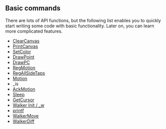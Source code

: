 ## Basic commands

There are lots of API functions, but the following list enables you to quickly start writing some code with basic functionality. Later on, you can learn more complicated features.

* [ClearCanvas](api-native-functions/clearcanvas.md)
* [PrintCanvas](api-native-functions/printcanvas.md)
* [SetColor](api-native-functions/setcolor.md)
* [DrawPoint](api-native-functions/drawpoint.md)
* [DrawPC](api-native-functions/drawpc.md)
* [RegMotion](api-native-functions/regmotion.md)
* [RegAllSideTaps](api-native-functions/regallsidetaps.md)
* [Motion](api-native-functions/motion.md)
* _is
* [AckMotion](api-native-functions/ackmotion.md)
* [Sleep](api-native-functions/sleep.md)
* [GetCursor](api-native-functions/getcursor.md)
* [Walker Init / _w](api-native-functions/w.md)
* [printf](api-native-functions/printf.md)
* [WalkerMove](api-native-functions/walkermove.md)
* [WalkerDiff](api-native-functions/walkerdiff.md)



